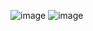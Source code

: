 ![image](https://user-images.githubusercontent.com/77582858/197286353-47723aa6-4611-45c7-928c-4615296451b5.png)
![image](https://user-images.githubusercontent.com/77582858/197286792-f0e09213-5382-4246-909b-444c30e1b5ec.png)
